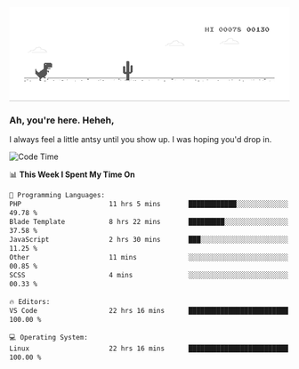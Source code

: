 
<div align="center">
    <img align="center" src="dino.gif">
</div>

### Ah, you're here. Heheh, 
I always feel a little antsy until you show up. I was hoping you'd drop in.

<!--START_SECTION:mrepol742-->
![Code Time](http://img.shields.io/badge/Code%20Time-2%2C736%20hrs%2023%20mins-blue)

📊 **This Week I Spent My Time On** 

```text
💬 Programming Languages: 
PHP                      11 hrs 5 mins       ████████████░░░░░░░░░░░░░   49.78 % 
Blade Template           8 hrs 22 mins       █████████░░░░░░░░░░░░░░░░   37.58 % 
JavaScript               2 hrs 30 mins       ███░░░░░░░░░░░░░░░░░░░░░░   11.25 % 
Other                    11 mins             ░░░░░░░░░░░░░░░░░░░░░░░░░   00.85 % 
SCSS                     4 mins              ░░░░░░░░░░░░░░░░░░░░░░░░░   00.33 % 

🔥 Editors: 
VS Code                  22 hrs 16 mins      █████████████████████████   100.00 % 

💻 Operating System: 
Linux                    22 hrs 16 mins      █████████████████████████   100.00 % 
```


<!--END_SECTION:mrepol742-->
